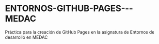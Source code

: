 # ENTORNOS-GITHUB-PAGES---MEDAC
Práctica para la creación de GitHub Pages en la asignatura de Entornos de desarrollo en MEDAC
